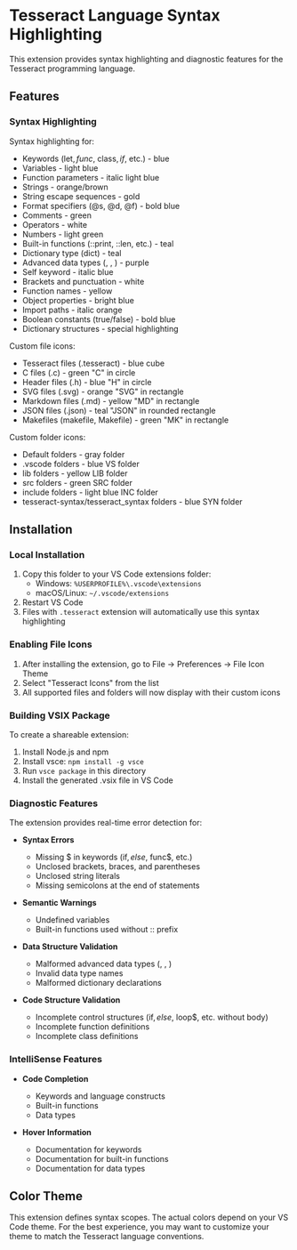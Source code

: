 # Tesseract Language Syntax Highlighting

This extension provides syntax highlighting and diagnostic features for the Tesseract programming language.

## Features

### Syntax Highlighting

Syntax highlighting for:
- Keywords (let$, func$, class$, if$, etc.) - blue
- Variables - light blue
- Function parameters - italic light blue
- Strings - orange/brown
- String escape sequences - gold
- Format specifiers (@s, @d, @f) - bold blue
- Comments - green
- Operators - white
- Numbers - light green
- Built-in functions (::print, ::len, etc.) - teal
- Dictionary type (dict) - teal
- Advanced data types (<stack>, <queue>, <linkedlist>) - purple
- Self keyword - italic blue
- Brackets and punctuation - white
- Function names - yellow
- Object properties - bright blue
- Import paths - italic orange
- Boolean constants (true/false) - bold blue
- Dictionary structures - special highlighting

Custom file icons:
- Tesseract files (.tesseract) - blue cube
- C files (.c) - green "C" in circle
- Header files (.h) - blue "H" in circle
- SVG files (.svg) - orange "SVG" in rectangle
- Markdown files (.md) - yellow "MD" in rectangle
- JSON files (.json) - teal "JSON" in rounded rectangle
- Makefiles (makefile, Makefile) - green "MK" in rectangle

Custom folder icons:
- Default folders - gray folder
- .vscode folders - blue VS folder
- lib folders - yellow LIB folder
- src folders - green SRC folder
- include folders - light blue INC folder
- tesseract-syntax/tesseract_syntax folders - blue SYN folder

## Installation

### Local Installation
1. Copy this folder to your VS Code extensions folder:
   - Windows: `%USERPROFILE%\.vscode\extensions`
   - macOS/Linux: `~/.vscode/extensions`
2. Restart VS Code
3. Files with `.tesseract` extension will automatically use this syntax highlighting

### Enabling File Icons
1. After installing the extension, go to File → Preferences → File Icon Theme
2. Select "Tesseract Icons" from the list
3. All supported files and folders will now display with their custom icons

### Building VSIX Package
To create a shareable extension:
1. Install Node.js and npm
2. Install vsce: `npm install -g vsce`
3. Run `vsce package` in this directory
4. Install the generated .vsix file in VS Code

### Diagnostic Features

The extension provides real-time error detection for:

- **Syntax Errors**
  - Missing $ in keywords (if$, else$, func$, etc.)
  - Unclosed brackets, braces, and parentheses
  - Unclosed string literals
  - Missing semicolons at the end of statements

- **Semantic Warnings**
  - Undefined variables
  - Built-in functions used without :: prefix

- **Data Structure Validation**
  - Malformed advanced data types (<stack>, <queue>, <linked>)
  - Invalid data type names
  - Malformed dictionary declarations

- **Code Structure Validation**
  - Incomplete control structures (if$, else$, loop$, etc. without body)
  - Incomplete function definitions
  - Incomplete class definitions

### IntelliSense Features

- **Code Completion**
  - Keywords and language constructs
  - Built-in functions
  - Data types

- **Hover Information**
  - Documentation for keywords
  - Documentation for built-in functions
  - Documentation for data types

## Color Theme

This extension defines syntax scopes. The actual colors depend on your VS Code theme.
For the best experience, you may want to customize your theme to match the Tesseract language conventions.